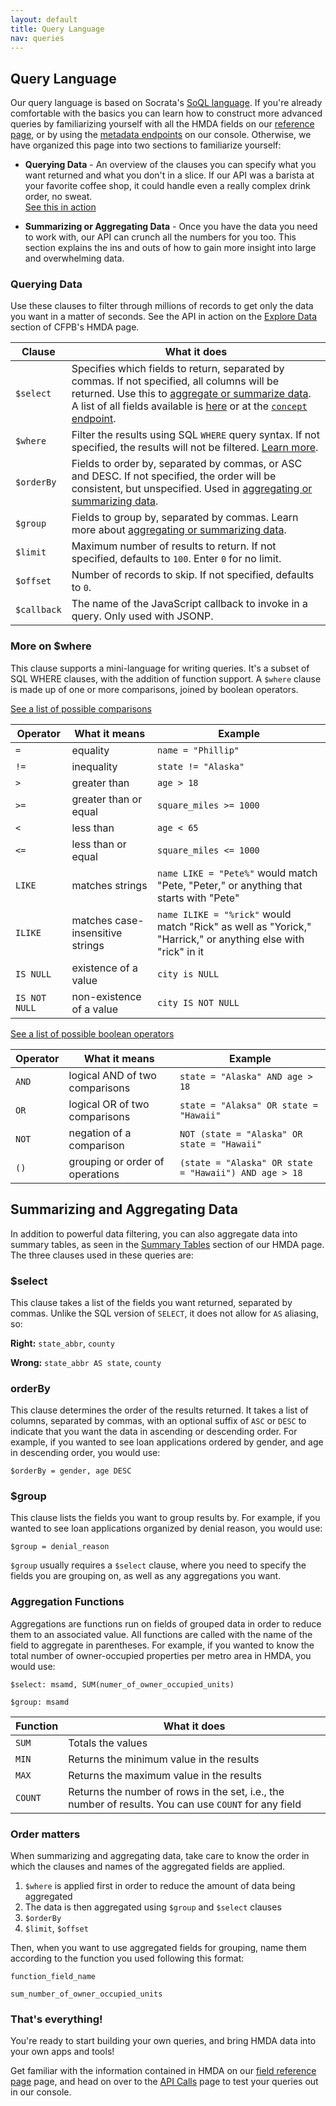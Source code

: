 ```yaml
---
layout: default
title: Query Language
nav: queries
---
```


## Query Language

Our query language is based on Socrata's [SoQL language](http://dev.socrata.com/consumers/getting-started#queryingwithsoql). If you're already comfortable with the basics you can
learn how to construct more advanced queries by familiarizing yourself with all the HMDA fields on our [reference page](http://cfpb.github.io/api/hmda/fields), or by using the [metadata endpoints](http://cfpb.github.io/api/hmda/calls) on our console. Otherwise, we have organized this page into two sections to familiarize yourself:

- **Querying Data** - An overview of the clauses you can specify what you want returned and what you don't in a slice. If our API was a 
barista at your favorite coffee shop, it could handle even a really complex drink order, no sweat.  
[See this in action](http://cfpb.github.io/api/hmda/calls)

- **Summarizing or Aggregating Data** - Once you have the data you need to work with, our API can crunch all the numbers 
for you too. This section explains the ins and outs of how to gain more insight into large and overwhelming data.

### Querying Data

Use these clauses to filter through millions of records to get only the data you want in a matter of seconds. See the API in action on the [Explore Data](http://consumerfinance.gov/hmda/explore) section of CFPB's HMDA page.

| Clause        | What it does  |
| ------------- | ------------- |
| ```$select``` | Specifies which fields to return, separated by commas. If not specified, all columns will be returned. Use this to [aggregate or summarize data](http://cfpb.github.io/api/hmda/language#aggregating). A list of all fields available is [here](http://cfpb.github.io/api/hmda/fields) or at the [```concept``` endpoint](http://cfpb.github.io/api/hmda/calls). |
| ```$where```  | Filter the results using SQL ```WHERE``` query syntax. If not specified, the results will not be filtered. [Learn more](http://cfpb.github.io/api/hmda/language#where).      |
| ```$orderBy```| Fields to order by, separated by commas, or ASC and DESC. If not specified, the order will be consistent, but unspecified. Used in [aggregating or summarizing data](http://cfpb.github.io/api/hmda/language#orderby).      |
| ```$group```  | Fields to group by, separated by commas. Learn more about [aggregating or summarizing data](http://cfpb.github.io/api/hmda/language#orderby).      |
| ```$limit```  | Maximum number of results to return. If not specified, defaults to ```100```. Enter ```0``` for no limit.      |
| ```$offset``` | Number of records to skip. If not specified, defaults to ```0```.      |
| ```$callback```| The name of the JavaScript callback to invoke in a query. Only used with JSONP.      |

### More on $where

This clause supports a mini-language for writing queries. It's a subset of SQL WHERE clauses, with the addition of function 
support. A ```$where``` clause is made up of one or more comparisons, joined by boolean operators.

[See a list of possible comparisons]()

|  Operator     | What it means | Example |
| ------------- | ------------- | -------|
| ```=```       | equality      | ```name = "Phillip"```|
| ```!=```      | inequality    | ```state != "Alaska"```|
| ```>```       | greater than  | ```age > 18```|
| ```>=```      | greater than or equal | ```square_miles >= 1000```|
| ```< ``` | less than | ```age < 65```|
| ```<=``` | less than or equal | ```square_miles <= 1000```|
| ```LIKE``` | matches strings | ```name LIKE = "Pete%"``` would match "Pete, "Peter," or anything that starts with "Pete"|
|```ILIKE``` | matches case-insensitive strings | ```name ILIKE = "%rick"``` would match "Rick" as well as "Yorick," "Harrick," or anything else with "rick" in it|
| ```IS NULL``` | existence of a value | ```city is NULL```|
| ```IS NOT NULL``` | non-existence of a value | ```city IS NOT NULL```|

[See a list of possible boolean operators]()

| Operator | What it means | Example |
| -------  | ------------- | ------- |
| ```AND``` | logical AND of two comparisons | ```state = "Alaska" AND age > 18```|
| ```OR``` | logical OR of two comparisons | ```state = "Alaksa" OR state = "Hawaii"``` |
| ```NOT``` | negation of a comparison | ```NOT (state = "Alaska" OR state = "Hawaii"```|
| ```()``` | grouping or order of operations | ```(state = "Alaska" OR state = "Hawaii") AND age > 18```|


## Summarizing and Aggregating Data

In addition to powerful data filtering, you can also aggregate data into summary tables, as seen in the [Summary Tables](https://github.cfpb.gov/pages/data-platform/public-data-platform/explore#summary) section of our HMDA page. The three clauses used in these queries are:

### $select
This clause takes a list of the fields you want returned, separated by commas.  Unlike the SQL version of ```SELECT```, it does not allow for ```AS``` aliasing, so:

**Right:** ```state_abbr```, ```county```

**Wrong:** ```state_abbr AS state```, ```county```

### orderBy
This clause determines the order of the results returned. It takes a list of columns, separated by commas, with an optional suffix of ```ASC``` or ```DESC``` to indicate that you want the data in ascending or descending order. For example, if you wanted to see loan applications ordered by gender, and age in descending order, you would use:

```$orderBy = gender, age DESC```

### $group
This clause lists the fields you want to group results by. For example, if you wanted to see loan applications organized by denial reason, you would use:

```$group = denial_reason```

```$group``` usually requires a ```$select``` clause, where you need to specify the fields you are grouping on, as well as any aggregations you want. 

### Aggregation Functions
Aggregations are functions run on fields of grouped data in order to reduce them to an associated value. All functions are called with the name of the field to aggregate in parentheses. For example, if you wanted to know the total number of owner-occupied properties per metro area in HMDA, you would use:

```$select: msamd, SUM(numer_of_owner_occupied_units)```

```$group: msamd```

| Function | What it does |
| -------- | ------------ |
| ```SUM``` | Totals the values |
| ```MIN``` | Returns the minimum value in the results |
| ```MAX``` | Returns the maximum value in the results |
| ```COUNT``` | Returns the number of rows in the set, i.e., the number of results. You can use ```COUNT``` for any field |

### Order matters
When summarizing and aggregating data, take care to know the order in which the clauses and names of the aggregated fields are applied.
 
1. ```$where``` is applied first in order to reduce the amount of data being aggregated
2. The data is then aggregated using ```$group``` and ```$select``` clauses
3. ```$orderBy```
4. ```$limit```, ```$offset```

Then, when you want to use aggregated fields for grouping, name them according to the function you used following
this format:

```function_field_name```

```sum_number_of_owner_occupied_units```

### That's everything!

You're ready to start building your own queries, and bring HMDA data into your own apps and tools!

Get familiar with the information contained in HMDA on our [field reference page](http://cfpb.github.io/api/hmda/fields) page, and head on over to the [API Calls](http://cfpb.github.io/api/hmda/calls) page to test your queries out in our console.